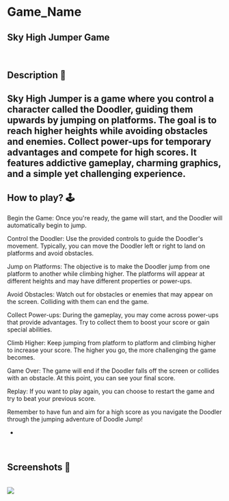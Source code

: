 


# **Game_Name** 

Sky High Jumper Game 
---

<br>

## **Description 📃**
Sky High Jumper is a game where you control a character called the Doodler, guiding them upwards by jumping on platforms. The goal is to reach higher heights while avoiding obstacles and enemies. Collect power-ups for temporary advantages and compete for high scores. It features addictive gameplay, charming graphics, and a simple yet challenging experience.
- 


## **How to play? 🕹️**
Begin the Game: Once you're ready, the game will start, and the Doodler will automatically begin to jump.

Control the Doodler: Use the provided controls to guide the Doodler's movement. Typically, you can move the Doodler left or right to land on platforms and avoid obstacles.

Jump on Platforms: The objective is to make the Doodler jump from one platform to another while climbing higher. The platforms will appear at different heights and may have different properties or power-ups.

Avoid Obstacles: Watch out for obstacles or enemies that may appear on the screen. Colliding with them can end the game.

Collect Power-ups: During the gameplay, you may come across power-ups that provide advantages. Try to collect them to boost your score or gain special abilities.

Climb Higher: Keep jumping from platform to platform and climbing higher to increase your score. The higher you go, the more challenging the game becomes.

Game Over: The game will end if the Doodler falls off the screen or collides with an obstacle. At this point, you can see your final score.

Replay: If you want to play again, you can choose to restart the game and try to beat your previous score.

Remember to have fun and aim for a high score as you navigate the Doodler through the jumping adventure of Doodle Jump!

- 

<br>

## **Screenshots 📸**

<br>
<img src = "assets\Sky_High_Jumper.png"></img>



<br>
